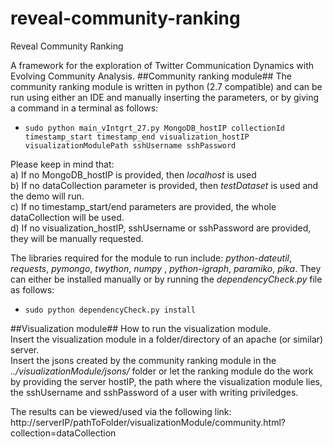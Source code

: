 reveal-community-ranking
============================

Reveal Community Ranking

A framework for the exploration of Twitter Communication Dynamics with Evolving Community Analysis.
##Community ranking module##
The community ranking module is written in python (2.7 compatible) and can be run using either an IDE and manually inserting the parameters, or by giving a command in a terminal as follows:
* <code>sudo python main_vIntgrt_27.py MongoDB_hostIP collectionId timestamp_start timestamp_end visualization_hostIP visualizationModulePath sshUsername sshPassword</code> 

Please keep in mind that:   
a) If no MongoDB_hostIP is provided, then _localhost_ is used   
b) If no dataCollection parameter is provided, then _testDataset_ is used and the demo will run.   
c) If no timestamp_start/end parameters are provided, the whole dataCollection will be used.   
d) If no visualization_hostIP, sshUsername or sshPassword are provided, they will be manually requested.

The libraries required for the module to run include: _python-dateutil_, _requests_, _pymongo_,  _twython_, _numpy_ , _python-igraph_, _paramiko_, _pika_. They can either be installed manually or by running the _dependencyCheck.py_ file as follows:
* <code>sudo python dependencyCheck.py install</code>

##Visualization module##
How to run the visualization module.   
Insert the visualization module in a folder/directory of an apache (or similar) server.   
Insert the jsons created by the community ranking module in the _../visualizationModule/jsons/_ folder or let the ranking module do the work by providing the server hostIP, the path where the visualization module lies, the sshUsername and sshPassword of a user with writing priviledges.

The results can be viewed/used via the following link:   
http://serverIP/pathToFolder/visualizationModule/community.html?collection=dataCollection
